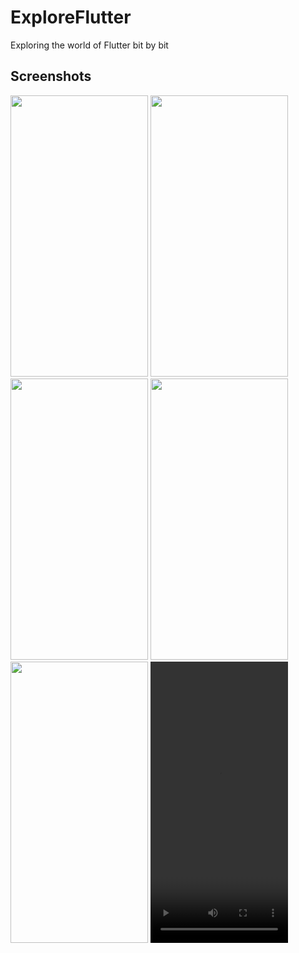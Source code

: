 # ExploreFlutter
Exploring the world of Flutter bit by bit

## Screenshots

<p>
  <img src="https://raw.github.com/anandwana001/ExploreFlutter/master/Screenshots/movieList.jpg" width="220" height="450"/>
  <img src="https://raw.github.com/anandwana001/ExploreFlutter/master/Screenshots/loading.jpg" width="220" height="450"/>
  <img src="https://raw.github.com/anandwana001/ExploreFlutter/master/Screenshots/home.png" width="220" height="450"/>
  <img src="https://raw.github.com/anandwana001/ExploreFlutter/master/Screenshots/text.jpg" width="220" height="450"/>
  <img src="https://raw.github.com/anandwana001/ExploreFlutter/master/Screenshots/button.jpg" width="220" height="450"/>
<video width="220" height="450" controls>
  <source src="https://raw.github.com/anandwana001/ExploreFlutter/master/Screenshots/bottomnavbar.mov" type="video/mp4">
</video>
</p>
